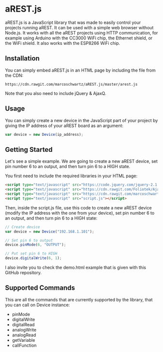 # aREST.js

aREST.js is a JavaScript library that was made to easily control your projects running aREST. It can be used with a simple web browser without Node.js. It works with all the aREST projects using HTTP communication, for example using Arduino with the CC3000 WiFi chip, the Ethernet shield, or the WiFi shield. It also works with the ESP8266 WiFi chip.

## Installation

You can simply embed aREST.js in an HTML page by including the file from the CDN:

```shell
https://cdn.rawgit.com/marcoschwartz/aREST.js/master/arest.js
```

Note that you also need to include jQuery & AjaxQ.

## Usage

You can simply create a new device in the JavaScript part of your project by giving the IP address of your aREST board as an argument:

```js
var device = new Device(ip_address);
```

## Getting Started

Let's see a simple example. We are going to create a new aREST device, set pin number 6 to an output, and then turn pin 6 to a HIGH state.

You first need to include the required libraries in your HTML page:

```html
<script type="text/javascript" src="https://code.jquery.com/jquery-2.1.4.min.js"></script>
<script type="text/javascript" src="https://cdn.rawgit.com/Foliotek/AjaxQ/master/ajaxq.js"></script>
<script type="text/javascript" src="https://cdn.rawgit.com/marcoschwartz/aREST.js/master/arest.js"></script>
<script type="text/javascript" src="script.js"></script>
```

Then, inside the script.js file, use this code to create a new aREST device (modify the IP address with the one from your device), set pin number 6 to an output, and then turn pin 6 to a HIGH state:

```js
// Create device
var device = new Device("192.168.1.101");

// Set pin 6 to output
device.pinMode(6, "OUTPUT");

// Put set pin 6 to HIGH
device.digitalWrite(6, 1);
```

I also invite you to check the demo.html example that is given with this GitHub repository.

## Supported Commands

This are all the commands that are currently supported by the library, that you can call on Device instance:

* pinMode
* digitalWrite
* digitalRead
* analogWrite
* analogRead
* getVariable
* callFunction 
